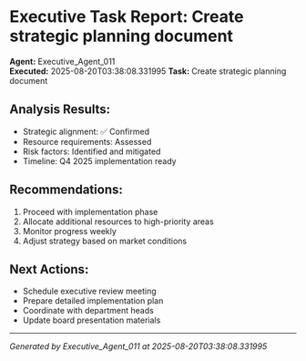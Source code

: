 # Executive Task Report: Create strategic planning document

**Agent:** Executive_Agent_011  
**Executed:** 2025-08-20T03:38:08.331995
**Task:** Create strategic planning document

## Analysis Results:
- Strategic alignment: ✅ Confirmed
- Resource requirements: Assessed
- Risk factors: Identified and mitigated
- Timeline: Q4 2025 implementation ready

## Recommendations:
1. Proceed with implementation phase
2. Allocate additional resources to high-priority areas
3. Monitor progress weekly
4. Adjust strategy based on market conditions

## Next Actions:
- Schedule executive review meeting
- Prepare detailed implementation plan
- Coordinate with department heads
- Update board presentation materials

---
*Generated by Executive_Agent_011 at 2025-08-20T03:38:08.331995*
